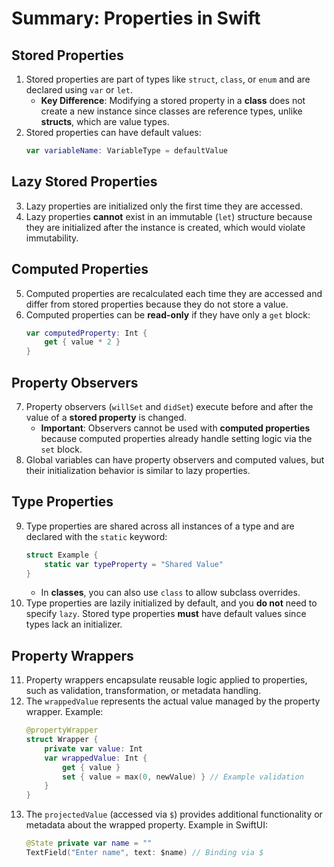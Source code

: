 
# Summary: Properties in Swift

## Stored Properties
1. Stored properties are part of types like `struct`, `class`, or `enum` and are declared using `var` or `let`.
   - **Key Difference**: Modifying a stored property in a **class** does not create a new instance since classes are reference types, unlike **structs**, which are value types.
2. Stored properties can have default values:
   ```swift
   var variableName: VariableType = defaultValue
   ```

## Lazy Stored Properties
3. Lazy properties are initialized only the first time they are accessed.
4. Lazy properties **cannot** exist in an immutable (`let`) structure because they are initialized after the instance is created, which would violate immutability.

## Computed Properties
5. Computed properties are recalculated each time they are accessed and differ from stored properties because they do not store a value.
6. Computed properties can be **read-only** if they have only a `get` block:
   ```swift
   var computedProperty: Int {
       get { value * 2 }
   }
   ```

## Property Observers
7. Property observers (`willSet` and `didSet`) execute before and after the value of a **stored property** is changed.
   - **Important**: Observers cannot be used with **computed properties** because computed properties already handle setting logic via the `set` block.
8. Global variables can have property observers and computed values, but their initialization behavior is similar to lazy properties.

## Type Properties
9. Type properties are shared across all instances of a type and are declared with the `static` keyword:
   ```swift
   struct Example {
       static var typeProperty = "Shared Value"
   }
   ```
   - In **classes**, you can also use `class` to allow subclass overrides.
10. Type properties are lazily initialized by default, and you **do not** need to specify `lazy`. Stored type properties **must** have default values since types lack an initializer.

## Property Wrappers
11. Property wrappers encapsulate reusable logic applied to properties, such as validation, transformation, or metadata handling.
12. The `wrappedValue` represents the actual value managed by the property wrapper. Example:
    ```swift
    @propertyWrapper
    struct Wrapper {
        private var value: Int
        var wrappedValue: Int {
            get { value }
            set { value = max(0, newValue) } // Example validation
        }
    }
    ```
13. The `projectedValue` (accessed via `$`) provides additional functionality or metadata about the wrapped property. Example in SwiftUI:
    ```swift
    @State private var name = ""
    TextField("Enter name", text: $name) // Binding via $
    ```


